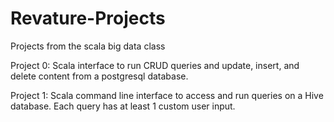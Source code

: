 # Revature-Projects
Projects from the scala big data class

Project 0: Scala interface to run CRUD queries and update, insert, and delete content from a postgresql database.

Project 1: Scala command line interface to access and run queries on a Hive database. Each query has at least 1 custom user input.
